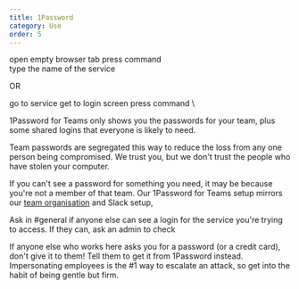 ```yaml
---
title: 1Password
category: Use
order: 5
---
```




open empty browser tab
press command \
type the name of the service

OR

go to service
get to login screen
press command \



1Password for Teams only shows you the passwords for your team, plus some shared logins that everyone is likely to need.

Team passwords are segregated this way to reduce the loss from any one person being compromised. We trust you, but we don't trust the people who have stolen your computer.

If you can't see a password for something you need, it may be because you're not a member of that team. Our 1Password for Teams setup mirrors our [team organisation](http://tohu.figure.nz/internal/working_together/#how-we-are-organised) and Slack setup, 

 Ask in #general if anyone else can see a login for the service you're trying to access. If they can, ask an admin to check 

If anyone else who works here asks you for a password (or a credit card), don't give it to them! Tell them to get it from 1Password instead. Impersonating employees is the #1 way to escalate an attack, so get into the habit of being gentle but firm.